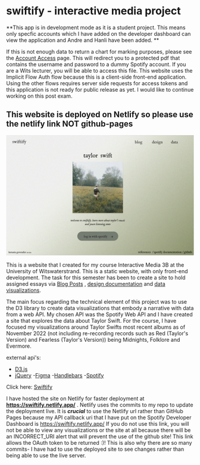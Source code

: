 # swiftify - interactive media project

**This app is in development mode as it is a student project. This means only specfic accounts which I have added on the developer dashboard can view the application and Andre and Hanli have been added. **



If this is not enough data to return a chart for marking purposes, please see the [Account Access](#) page. This will redirect you to a protected pdf that contains the username and password to a  dummy Spotify account. If you are a Wits lecturer, you will be able to access this file. This website uses the Implicit Flow Auth flow because this is a client-side front-end application. Using the other flows requires server side requests for access tokens and this application is not ready for public release as yet. I would like to continue working on this post exam.  


## This website is deployed on Netlify so please use the netlify link NOT github-pages


![Home Page](https://github.com/ketaniaaa/swiftify/blob/main/assets/home.png) 



This is a website that I created for my course Interactive Media 3B at the University of Witswaterstrand. This is a static website, with only front-end development. The task for this semester has been to create a site to hold assigned essays via [Blog Posts](https://swiftify.netlify.app/pages/blog.html) , [design documentation](https://swiftify.netlify.app/pages/design.html) and [data visualizations](https://swiftify.netlify.app/pages/data.html). 


The main focus regarding the technical element of this project was to use the D3 library to create data visualizations that embody a narrative with data from a web API. My chosen API was the Spotify Web API and I have created a site that explores the data about Taylor Swift. For the course, I have focused my visualizations around Taylor Swifts most recent albums as of November 2022 (not including re-recording records such as Red (Taylor's Version) and Fearless (Taylor's Version)) being Midnights, Folklore and Evermore.

external api's:
- [D3.js](https://d3js.org/)
- [jQuery](https://jquery.com/)
-[Figma](https://www.figma.com/file/nXSbUGQVQb5hufBDDgLNSY/Swiftify?node-id=0%3A1)
-[Handlebars](https://handlebarsjs.com/)
-[Spotify](https://developer.spotify.com/documentation/web-api/)


Click here: [Swiftify](https://swiftify.netlify.app/)

I have hosted the site on Netlify for faster deployment  at **https://swiftify.netlify.app/** . Netlify uses the commits to my repo to update the deployment live.
It is ***crucial*** to use the Netlify url rather than GitHub Pages because my API callback uri that I have put on the Spotify Developer Dashboard is https://swiftify.netlify.app/ 
If you do not use this link, you will not be able to view any visualizations or the site at all because there will be an INCORRECT_URI alert that will prevent the use of the 
github site! This link allows the OAuth token to be returned :)! This is also why there are so many commits- I have had to use the deployed site to see changes rather than being able to use the live server.











